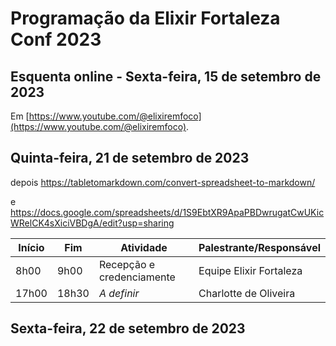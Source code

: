 # Programação da Elixir Fortaleza Conf 2023

## Esquenta online - Sexta-feira, 15 de setembro de 2023

Em [https://www.youtube.com/@elixiremfoco](https://www.youtube.com/@elixiremfoco).

## Quinta-feira, 21 de setembro de 2023

depois https://tabletomarkdown.com/convert-spreadsheet-to-markdown/

e
https://docs.google.com/spreadsheets/d/1S9EbtXR9ApaPBDwrugatCwUKicWRelCK4sXiciVBDgA/edit?usp=sharing

| Início  | Fim |  Atividade   | Palestrante/Responsável |
| ------- | -------- | -------- | -------- |
| 8h00 | 9h00 | Recepção e credenciamente | Equipe Elixir Fortaleza |
| 17h00   | 18h30 |  _A definir_    | Charlotte de Oliveira    |

## Sexta-feira, 22 de setembro de 2023
